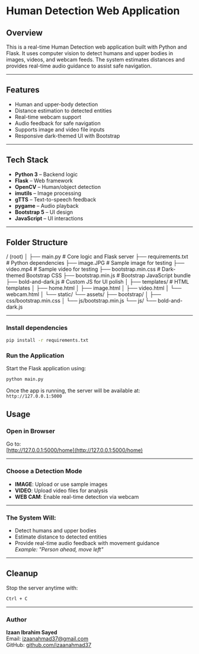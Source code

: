 # Human Detection Web Application

## Overview

This is a real-time Human Detection web application built with Python and Flask. It uses computer vision to detect humans and upper bodies in images, videos, and webcam feeds. The system estimates distances and provides real-time audio guidance to assist safe navigation.

---

## Features

- Human and upper-body detection  
- Distance estimation to detected entities  
- Real-time webcam support  
- Audio feedback for safe navigation  
- Supports image and video file inputs  
- Responsive dark-themed UI with Bootstrap

---

## Tech Stack

- **Python 3** – Backend logic  
- **Flask** – Web framework  
- **OpenCV** – Human/object detection  
- **imutils** – Image processing  
- **gTTS** – Text-to-speech feedback  
- **pygame** – Audio playback  
- **Bootstrap 5** – UI design  
- **JavaScript** – UI interactions  

---

## Folder Structure

/ (root)
│
├── main.py # Core logic and Flask server
├── requirements.txt # Python dependencies
├── image.JPG # Sample image for testing
├── video.mp4 # Sample video for testing
├── bootstrap.min.css # Dark-themed Bootstrap CSS
├── bootstrap.min.js # Bootstrap JavaScript bundle
├── bold-and-dark.js # Custom JS for UI polish
│
├── templates/ # HTML templates
│ ├── home.html
│ ├── image.html
│ ├── video.html
│ └── webcam.html
│
└── static/
└── assets/
├── bootstrap/
│ ├── css/bootstrap.min.css
│ └── js/bootstrap.min.js
└── js/
└── bold-and-dark.js

---

### Install dependencies

```bash
pip install -r requirements.txt
```
### Run the Application

Start the Flask application using:

```bash
python main.py
```

Once the app is running, the server will be available at: `http://127.0.0.1:5000`

## Usage

### Open in Browser

Go to:  
[http://127.0.0.1:5000/home](http://127.0.0.1:5000/home)

---

### Choose a Detection Mode

- **IMAGE**: Upload or use sample images  
- **VIDEO**: Upload video files for analysis  
- **WEB CAM**: Enable real-time detection via webcam  

---

### The System Will:

- Detect humans and upper bodies  
- Estimate distance to detected entities  
- Provide real-time audio feedback with movement guidance  
  _Example: "Person ahead, move left"_

---

## Cleanup

Stop the server anytime with:

```bash
Ctrl + C
```

---

### **Author**  
**Izaan Ibrahim Sayed**  
Email: izaanahmad37@gmail.com  
GitHub: [github.com/izaanahmad37](https://github.com/izaanibrahim37) 
